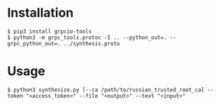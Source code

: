 # Installation

    $ pip3 install grpcio-tools
    $ python3 -m grpc_tools.protoc -I .. --python_out=. --grpc_python_out=. ../synthesis.proto

# Usage

    $ python3 synthesize.py [--ca /path/to/russian_trusted_root_ca] --token "<access_token>" --file "<output>" --text "<input>"
